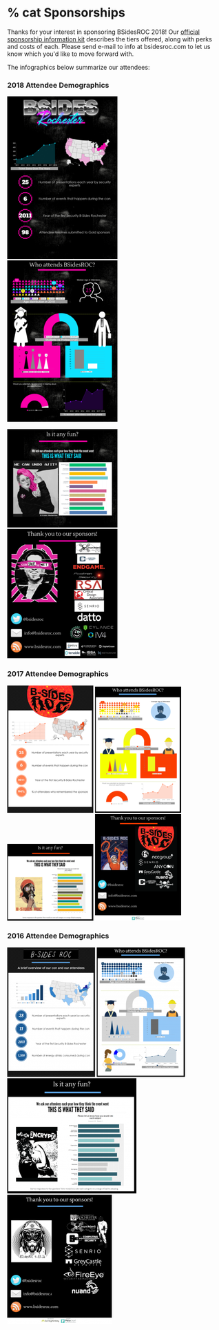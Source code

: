 # % cat Sponsorships

Thanks for your interest in sponsoring BSidesROC 2018!  Our [official sponsorship information kit](/assets/doc/infokit2018.pdf) describes the tiers offered, along with perks and costs of each.  Please send e-mail to info at bsidesroc.com to let us know which you'd like to move forward with.

The infographics below summarize our attendees:

### 2018 Attendee Demographics
[![](/assets/img/2018_block_0_thumb.png)](/assets/img/2018_block_0.png)
[![](/assets/img/2018_block_1_thumb.png)](/assets/img/2018_block_1.png)

[![](/assets/img/2018_block_2_thumb.png)](/assets/img/2018_block_2.png)
[![](/assets/img/2018_block_3_thumb.png)](/assets/img/2018_block_3.png)


### 2017 Attendee Demographics

[![](/assets/img/2017_block_0_thumb.png)](/assets/img/2017_block_1_sm.png)
[![](/assets/img/2017_block_1_thumb.png)](/assets/img/2017_block_2_sm.png)
[![](/assets/img/2017_block_2_thumb.png)](/assets/img/2017_block_3_sm.png)
[![](/assets/img/2017_block_3_thumb.png)](/assets/img/2017_block_4_sm.png)

### 2016 Attendee Demographics

[![](/assets/img/bsidesroc-2016-thanks_block_1-thumb.png)](/assets/img/bsidesroc-2016-thanks_block_1.png)
[![](/assets/img/bsidesroc-2016-thanks_block_2-thumb.png)](/assets/img/bsidesroc-2016-thanks_block_2.png)
[![](/assets/img/bsidesroc-2016-thanks_block_3-thumb.png)](/assets/img/bsidesroc-2016-thanks_block_3.png)
[![](/assets/img/bsidesroc-2016-thanks_block_4-thumb.png)](/assets/img/bsidesroc-2016-thanks_block_4.png)

